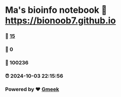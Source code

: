 # Ma's bioinfo notebook :link: https://bionoob7.github.io 
### :page_facing_up: [15](https://bionoob7.github.io/tag.html) 
### :speech_balloon: 0 
### :hibiscus: 100236 
### :alarm_clock: 2024-10-03 22:15:56 
### Powered by :heart: [Gmeek](https://github.com/Meekdai/Gmeek)
